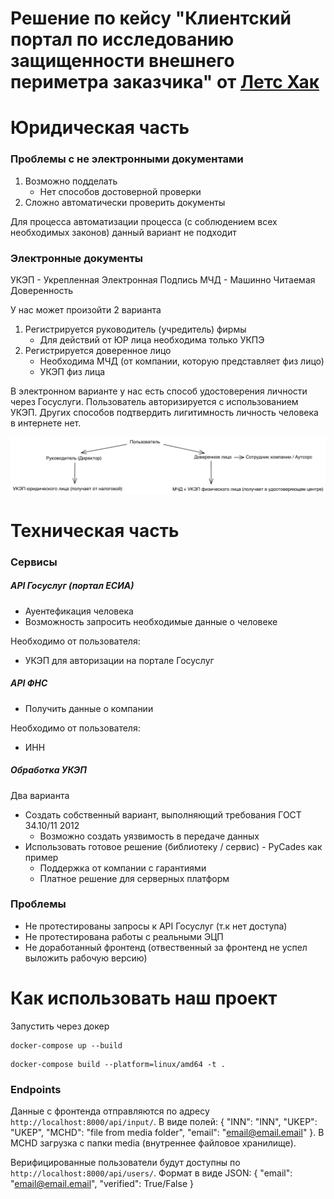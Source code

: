 # Решение по кейсу "Клиентский портал по исследованию защищенности внешнего периметра заказчика" от [Летс Хак](https://летсхак.хакатоны.рус/)

# Юридическая часть

### Проблемы с не электронными документами

1. Возможно подделать
    - Нет способов достоверной проверки
2. Сложно автоматически проверить документы

Для процесса автоматизации процесса (с соблюдением всех необходимых законов) данный вариант не подходит

### Электронные документы

УКЭП - Укрепленная Электронная Подпись
МЧД - Машинно Читаемая Доверенность

У нас может произойти 2 варианта

1. Регистрируется руководитель (учредитель) фирмы
    - Для действий от ЮР лица необходима только УКПЭ
2. Регистрируется доверенное лицо
    - Необходима МЧД (от компании, которую представляет физ лицо)
    - УКЭП физ лица

В электронном варианте у нас есть способ удостоверения личности через Госуслуги. Пользователь авторизируется с
использованием УКЭП. Других способов подтвердить лигитимность личность человека в интернете нет.

![sad](/resources/user_types.png)

# Техническая часть

### Сервисы

##### API Госуслуг (портал ЕСИА)

- Ауентефикация человека
- Возможность запросить необходимые данные о человеке

Необходимо от пользователя:

- УКЭП для авторизации на портале Госуслуг

##### API ФНС

- Получить данные о компании

Необходимо от пользователя:

- ИНН

##### Обработка УКЭП

Два варианта

- Создать собственный вариант, выполняющий требования ГОСТ 34.10/11 2012
    - Возможно создать уязвимость в передаче данных
- Использовать готовое решение (библиотеку / сервис) - PyCades как пример
    - Поддержка от компании с гарантиями
    - Платное решение для серверных платформ

### Проблемы

- Не протестированы запросы к API Госуслуг (т.к нет доступа)
- Не протестирована работы с реальными ЭЦП
- Не доработанный фронтенд (отвественный за фронтенд не успел выложить рабочую версию)

# Как использовать наш проект

Запустить через докер

```commandline
docker-compose up --build
```

```commandline
docker-compose build --platform=linux/amd64 -t .
```

### Endpoints

Данные с фронтенда отправляются по адресу `http://localhost:8000/api/input/`. 
В виде полей: { "INN": "INN", "UKEP": "UKEP", "MCHD": "file from media folder", "email": "email@email.email" }.
В MCHD загрузка с папки media (внутреннее файловое хранилище).

Верифицированные пользователи будут доступны по `http://localhost:8000/api/users/`.
Формат в виде JSON:
{ "email": "email@email.email", "verified": True/False }